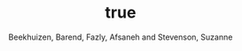 ---
author: Beekhuizen, Barend, Fazly, Afsaneh and Stevenson, Suzanne
year: 2014
title: {Learning meaning without primitives: Typology predicts developmental patterns}
category: proceedings
booktitle: {Proceedings of the 36th Annual Meeting of the Cognitive Science Society}
---